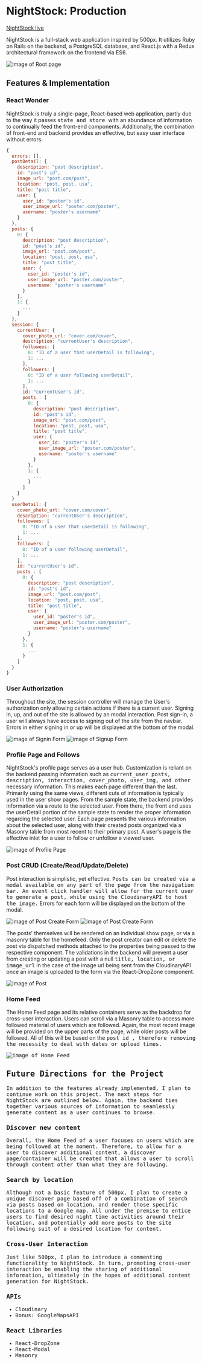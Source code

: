# NightStock: Production

[NightStock live][heroku]

[heroku]: http://nightstock.herokuapp.com/#/

NightStock is a full-stack web application inspired by 500px.  It utilizes Ruby on Rails on the backend, a PostgreSQL database, and React.js with a Redux architectural framework on the frontend via ES6.

![image of Root page](wireframes/RootPage.png)


## Features & Implementation

### React Wonder
NightStock is truly a single-page, React-based web application, partly due to the way it passes <tt> state and store </tt> with an abundance of information to continually feed the front-end components. Additionally, the combination of front-end and backend provides an effective, but easy user interface without errors.

```js
{
  errors: [],
  postDetail: {
    description: "post description",
    id: "post's id",
    image_url: "post.com/post",
    location: "post, post, usa",
    title: "post title",
    user: {
      user_id: "poster's id",
      user_image_url: "poster.com/poster",
      username: "poster's username"
    }
  },
  posts: {
    0: {
      description: "post description",
      id: "post's id",
      image_url: "post.com/post",
      location: "post, post, usa",
      title: "post title",
      user: {
        user_id: "poster's id",
        user_image_url: "poster.com/poster",
        username: "poster's username"
      }
    },
    1: {
      ...
    }
  },
  session: {
    currentUser: {
      cover_photo_url: "cover.com/cover",
      description: "currentUser's description",
      followees: [
        0: "ID of a user that userDetail is following",
        1: ...
      ],
      followers: [
        0: "ID of a user following userDetail",
        1: ...
      ],
      id: "currentUser's id",
      posts : [
        0: {
          description: "post description",
          id: "post's id",
          image_url: "post.com/post",
          location: "post, post, usa",
          title: "post title",
          user: {
            user_id: "poster's id",
            user_image_url: "poster.com/poster",
            username: "poster's username"
          }
        },
        1: {
          ...
        }
      ]
    }
  }
  userDetail: {
    cover_photo_url: "cover.com/cover",
    description: "currentUser's description",
    followees: [
      0: "ID of a user that userDetail is following",
      1: ...
    ],
    followers: [
      0: "ID of a user following userDetail",
      1: ...
    ],
    id: "currentUser's id",
    posts : [
      0: {
        description: "post description",
        id: "post's id",
        image_url: "post.com/post",
        location: "post, post, usa",
        title: "post title",
        user: {
          user_id: "poster's id",
          user_image_url: "poster.com/poster",
          username: "poster's username"
        }
      },
      1: {
        ...
      }
    ]
  }
}
```


### User Authorization
Throughout the site, the session controller will manage the User's authorization only allowing certain actions if there is a current user. Signing in, up, and out of the site is allowed by an modal interaction. Post sign-in, a user will always have access to signing out of the site from the navbar. Errors in either signing in or up will be displayed at the bottom of the modal.

![image of Signin Form](wireframes/Signin.png)
![image of Signup Form](wireframes/Signup.png)


### Profile Page and Follows
NightStock's profile page serves as a user hub. Customization is reliant on the backend passing information such as <tt> current_user posts, description, interaction, cover_photo, user_img, and other </tt> necessary information. This makes each page different than the last. Primarily using the same views, different cuts of information is typically used in the user show pages. From the sample state, the backend provides information via a route to the selected user. From there, the front end uses the userDetail portion of the sample state to render the proper information regarding the selected user. Each page presents the various information about the selected user, along with their created posts organized via a Masonry table from most recent to their primary post. A user's page is the effective inlet for a user to follow or unfollow a viewed user.

![image of Profile Page](wireframes/ProfilePage.png)


### Post CRUD (Create/Read/Update/Delete)
Post interaction is simplistic, yet effective. <tt>Posts can be created via a modal available on any part of the page from the navigation bar. An event click handler will allow for the current user to generate a post, while using the CloudinaryAPI to host the image.</tt> Errors for each form will be displayed on the bottom of the modal.

![image of Post Create Form](wireframes/Createpost.png)
![image of Post Create Form](wireframes/Updatepost.png)


The posts' themselves will be rendered on an individual show page, or via a masonry table for the homefeed. Only the post creator can edit or delete the post via dispatched methods attached to the properties being passed to the respective component. The validations in the backend will prevent a user from creating or updating a post with a null <tt>title, location, or image_url</tt> in the case of the image url being sent from the CloudinaryAPI once an image is uploaded to the form via the React-DropZone component.

![image of Post](wireframes/PostShow.png)


### Home Feed
The Home Feed page and its relative containers serve as the backdrop for cross-user interaction. Users can scroll via a Masonry table to access more followed material of users which are followed. Again, the most recent image will be provided on the upper parts of the page, while older posts will be followed. All of this will be based on the <tt> post id </id>, therefore removing the necessity to deal with dates or upload times.

![image of Home Feed](wireframes/HomeFeed.png)


## Future Directions for the Project

In addition to the features already implemented, I plan to continue work on this project.  The next steps for NightStock are outlined below. Again, the backend ties together various sources of information to seamlessly generate content as a user continues to browse.

### Discover new content

Overall, the Home Feed of a user focuses on users which are being followed at the moment. Therefore, to allow for a user to discover additional content, a discover page/container will be created that allows a user to scroll through content other than what they are following.

### Search by location

Although not a basic feature of 500px, I plan to create a unique discover page based off of a combination of search via posts based on location, and render those specific locations to a Google map. All under the premise to entice users to find desired night time activities around their location, and potentially add more posts to the site following suit of a desired location for content.

### Cross-User Interaction

Just like 500px, I plan to introduce a commenting functionality to NightStock. In turn, promoting cross-user interaction be enabling the sharing of additional information, ultimately in the hopes of additional content generation for NightStock.

### APIs
- Cloudinary
- Bonus: GoogleMapsAPI

### React Libraries
- React-DropZone
- React-Modal
- Masonry
